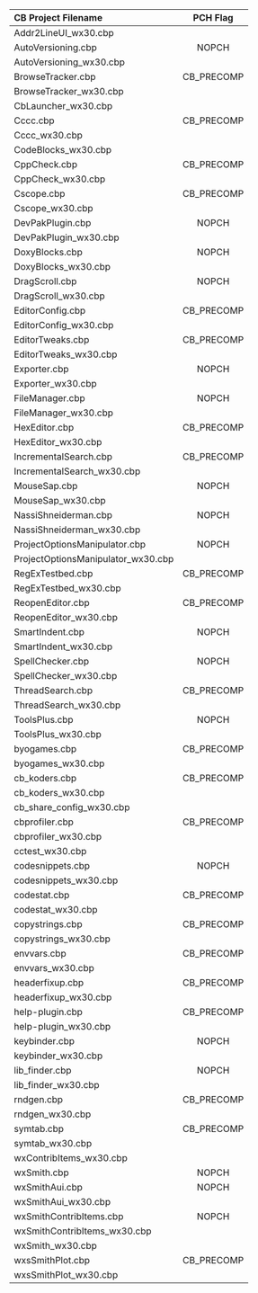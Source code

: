 | CB Project Filename                   | PCH Flag |
|:--------------------------------------|:--------:|
|Addr2LineUI_wx30.cbp                   ||
|AutoVersioning.cbp                     |NOPCH|
|AutoVersioning_wx30.cbp                ||
|BrowseTracker.cbp                      |CB_PRECOMP|
|BrowseTracker_wx30.cbp                 ||
|CbLauncher_wx30.cbp                    ||
|Cccc.cbp                               |CB_PRECOMP|
|Cccc_wx30.cbp                          ||
|CodeBlocks_wx30.cbp                    ||
|CppCheck.cbp                           |CB_PRECOMP|
|CppCheck_wx30.cbp                      ||
|Cscope.cbp                             |CB_PRECOMP|
|Cscope_wx30.cbp                        ||
|DevPakPlugin.cbp                       |NOPCH|
|DevPakPlugin_wx30.cbp                  ||
|DoxyBlocks.cbp                         |NOPCH|
|DoxyBlocks_wx30.cbp                    ||
|DragScroll.cbp                         |NOPCH|
|DragScroll_wx30.cbp                    ||
|EditorConfig.cbp                       |CB_PRECOMP|
|EditorConfig_wx30.cbp                  ||
|EditorTweaks.cbp                       |CB_PRECOMP|
|EditorTweaks_wx30.cbp                  ||
|Exporter.cbp                           |NOPCH|
|Exporter_wx30.cbp                      ||
|FileManager.cbp                        |NOPCH|
|FileManager_wx30.cbp                   ||
|HexEditor.cbp                          |CB_PRECOMP|
|HexEditor_wx30.cbp                     ||
|IncrementalSearch.cbp                  |CB_PRECOMP|
|IncrementalSearch_wx30.cbp             ||
|MouseSap.cbp                           |NOPCH|
|MouseSap_wx30.cbp                      ||
|NassiShneiderman.cbp                   |NOPCH|
|NassiShneiderman_wx30.cbp              ||
|ProjectOptionsManipulator.cbp          |NOPCH|
|ProjectOptionsManipulator_wx30.cbp     ||
|RegExTestbed.cbp                       |CB_PRECOMP|
|RegExTestbed_wx30.cbp                  ||
|ReopenEditor.cbp                       |CB_PRECOMP|
|ReopenEditor_wx30.cbp                  ||
|SmartIndent.cbp                        |NOPCH|
|SmartIndent_wx30.cbp                   ||
|SpellChecker.cbp                       |NOPCH|
|SpellChecker_wx30.cbp                  ||
|ThreadSearch.cbp                       |CB_PRECOMP|
|ThreadSearch_wx30.cbp                  ||
|ToolsPlus.cbp                          |NOPCH|
|ToolsPlus_wx30.cbp                     ||
|byogames.cbp                           |CB_PRECOMP|
|byogames_wx30.cbp                      ||
|cb_koders.cbp                          |CB_PRECOMP|
|cb_koders_wx30.cbp                     ||
|cb_share_config_wx30.cbp               ||
|cbprofiler.cbp                         |CB_PRECOMP|
|cbprofiler_wx30.cbp                    ||
|cctest_wx30.cbp                        ||
|codesnippets.cbp                       |NOPCH|
|codesnippets_wx30.cbp                  ||
|codestat.cbp                           |CB_PRECOMP|
|codestat_wx30.cbp                      ||
|copystrings.cbp                        |CB_PRECOMP|
|copystrings_wx30.cbp                   ||
|envvars.cbp                            |CB_PRECOMP|
|envvars_wx30.cbp                       ||
|headerfixup.cbp                        |CB_PRECOMP|
|headerfixup_wx30.cbp                   ||
|help-plugin.cbp                        |CB_PRECOMP|
|help-plugin_wx30.cbp                   ||
|keybinder.cbp                          |NOPCH|
|keybinder_wx30.cbp                     ||
|lib_finder.cbp                         |NOPCH|
|lib_finder_wx30.cbp                    ||
|rndgen.cbp                             |CB_PRECOMP|
|rndgen_wx30.cbp                        ||
|symtab.cbp                             |CB_PRECOMP|
|symtab_wx30.cbp                        ||
|wxContribItems_wx30.cbp                ||
|wxSmith.cbp                            |NOPCH|
|wxSmithAui.cbp                         |NOPCH|
|wxSmithAui_wx30.cbp                    ||
|wxSmithContribItems.cbp                |NOPCH|
|wxSmithContribItems_wx30.cbp           ||
|wxSmith_wx30.cbp                       ||
|wxsSmithPlot.cbp                       |CB_PRECOMP|
|wxsSmithPlot_wx30.cbp                  ||

